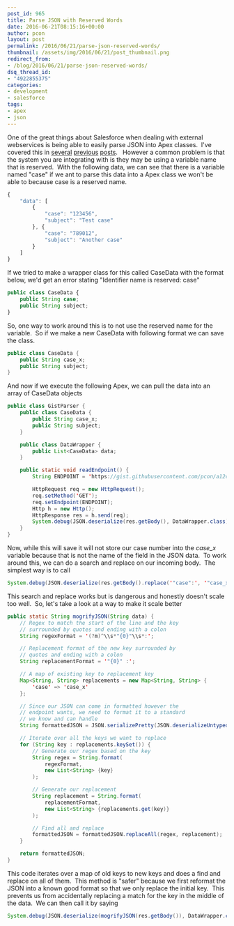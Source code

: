 ```yaml
---
post_id: 965
title: Parse JSON with Reserved Words
date: 2016-06-21T08:15:16+00:00
author: pcon
layout: post
permalink: /2016/06/21/parse-json-reserved-words/
thumbnail: /assets/img/2016/06/21/post_thumbnail.png
redirect_from:
- /blog/2016/06/21/parse-json-reserved-words/
dsq_thread_id:
- "4922855375"
categories:
- development
- salesforce
tags:
- apex
- json
---
```

One of the great things about Salesforce when dealing with external webservices is being able to easily parse JSON into Apex classes.  I've covered this in [several](/2015/11/30/json-deserialization-in-salesforce/) [previous](/2016/03/16/extending-objects-json-parsing/) [posts](/2016/03/01/runkeeper-data-in-salesforce/).   However a common problem is that the system you are integrating with is they may be using a variable name that is reserved.  With the following data, we can see that there is a variable named "case" if we ant to parse this data into a Apex class we won't be able to because case is a reserved name.

```javascript
{
    "data": [
        {
            "case": "123456",
            "subject": "Test case"
        }, {
            "case": "789012",
            "subject": "Another case"
        }
    ]
}
```

<!--more-->

If we tried to make a wrapper class for this called CaseData with the format below, we'd get an error stating "Identifier name is reserved: case"

```javascript
public class CaseData {
    public String case;
    public String subject;
}
```

So, one way to work around this is to not use the reserved name for the variable.  So if we make a new CaseData with following format we can save the class.

```java
public class CaseData {
    public String case_x;
    public String subject;
}
```

And now if we execute the following Apex, we can pull the data into an array of CaseData objects

```java
public class GistParser {
    public class CaseData {
        public String case_x;
        public String subject;
    }

    public class DataWrapper {
        public List<CaseData> data;
    }

    public static void readEndpoint() {
        String ENDPOINT = 'https://gist.githubusercontent.com/pcon/a12c84e2ef54370c25c26fc19f331971/raw/6a881590a5ca1467283ac17bea223a8916ce9528/gistfile1.txt';

        HttpRequest req = new HttpRequest();
        req.setMethod('GET');
        req.setEndpoint(ENDPOINT);
        Http h = new Http();
        HttpResponse res = h.send(req);
        System.debug(JSON.deserialize(res.getBody(), DataWrapper.class));
    }
}
```

Now, while this will save it will not store our case number into the _case_x_ variable because that is not the name of the field in the JSON data.  To work around this, we can do a search and replace on our incoming body.  The simplest way is to call

```java
System.debug(JSON.deserialize(res.getBody().replace('"case":', '"case_x":'), DataWrapper.class));
```

This search and replace works but is dangerous and honestly doesn't scale too well.  So, let's take a look at a way to make it scale better

```java
public static String mogrifyJSON(String data) {
    // Regex to match the start of the line and the key
    // surrounded by quotes and ending with a colon
    String regexFormat = '(?m)^\\s*"{0}"\\s*:';

    // Replacement format of the new key surrounded by
    // quotes and ending with a colon
    String replacementFormat = '"{0}" :';

    // A map of existing key to replacement key
    Map<String, String> replacements = new Map<String, String> {
        'case' => 'case_x'
    };

    // Since our JSON can come in formatted however the
    // endpoint wants, we need to format it to a standard
    // we know and can handle
    String formattedJSON = JSON.serializePretty(JSON.deserializeUntyped(data));

    // Iterate over all the keys we want to replace
    for (String key : replacements.keySet()) {
        // Generate our regex based on the key
        String regex = String.format(
            regexFormat,
            new List<String> {key}
        );

        // Generate our replacement
        String replacement = String.format(
            replacementFormat,
            new List<String> {replacements.get(key)}
        );

        // Find all and replace
        formattedJSON = formattedJSON.replaceAll(regex, replacement);
    }

    return formattedJSON;
}
```

This code iterates over a map of old keys to new keys and does a find and replace on all of them.  This method is "safer" because we first reformat the JSON into a known good format so that we only replace the initial key.  This prevents us from accidentally replacing a match for the key in the middle of the data.  We can then call it by saying

```java
System.debug(JSON.deserialize(mogrifyJSON(res.getBody()), DataWrapper.class));
```